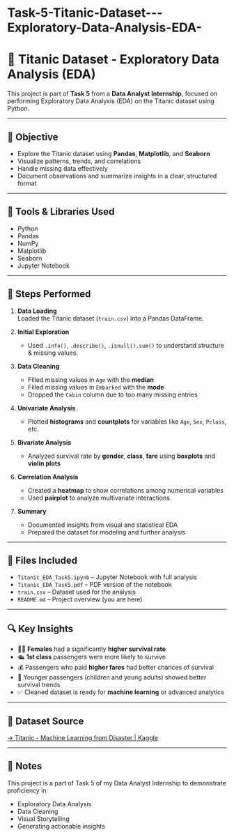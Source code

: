 # Task-5-Titanic-Dataset---Exploratory-Data-Analysis-EDA-

# 🚢 Titanic Dataset - Exploratory Data Analysis (EDA)

This project is part of **Task 5** from a **Data Analyst Internship**, focused on performing Exploratory Data Analysis (EDA) on the Titanic dataset using Python.

---

## 🎯 Objective

- Explore the Titanic dataset using **Pandas**, **Matplotlib**, and **Seaborn**
- Visualize patterns, trends, and correlations
- Handle missing data effectively
- Document observations and summarize insights in a clear, structured format

---

## 🧰 Tools & Libraries Used

- Python
- Pandas
- NumPy
- Matplotlib
- Seaborn
- Jupyter Notebook

---

## 📝 Steps Performed

1. **Data Loading**  
   Loaded the Titanic dataset (`train.csv`) into a Pandas DataFrame.

2. **Initial Exploration**
   - Used `.info()`, `.describe()`, `.isnull().sum()` to understand structure & missing values.

3. **Data Cleaning**
   - Filled missing values in `Age` with the **median**
   - Filled missing values in `Embarked` with the **mode**
   - Dropped the `Cabin` column due to too many missing entries

4. **Univariate Analysis**
   - Plotted **histograms** and **countplots** for variables like `Age`, `Sex`, `Pclass`, etc.

5. **Bivariate Analysis**
   - Analyzed survival rate by **gender**, **class**, **fare** using **boxplots** and **violin plots**

6. **Correlation Analysis**
   - Created a **heatmap** to show correlations among numerical variables
   - Used **pairplot** to analyze multivariate interactions

7. **Summary**
   - Documented insights from visual and statistical EDA
   - Prepared the dataset for modeling and further analysis

---

## 📂 Files Included

- `Titanic_EDA_Task5.ipynb` – Jupyter Notebook with full analysis  
- `Titanic_EDA_Task5.pdf` – PDF version of the notebook  
- `train.csv` – Dataset used for the analysis  
- `README.md` – Project overview (you are here)

---

## 🔍 Key Insights

- 👩‍🦰 **Females** had a significantly **higher survival rate**
- 🛳️ **1st class** passengers were more likely to survive
- 💰 Passengers who paid **higher fares** had better chances of survival
- 👶 Younger passengers (children and young adults) showed better survival trends
- ✅ Cleaned dataset is ready for **machine learning** or advanced analytics

---

## 🔗 Dataset Source

[→ Titanic - Machine Learning from Disaster | Kaggle](https://www.kaggle.com/c/titanic/data)

---

## 📌 Notes

This project is a part of Task 5 of my Data Analyst Internship to demonstrate proficiency in:
- Exploratory Data Analysis
- Data Cleaning
- Visual Storytelling
- Generating actionable insights


